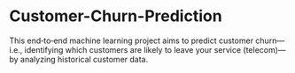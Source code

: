 # Customer-Churn-Prediction
This end‑to‑end machine learning project aims to predict customer churn—i.e., identifying which customers are likely to leave your service (telecom)—by analyzing historical customer data. 
